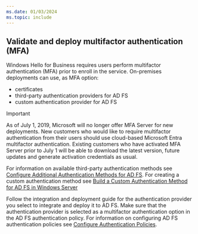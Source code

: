 ```yaml
---
ms.date: 01/03/2024
ms.topic: include
---
```


## Validate and deploy multifactor authentication (MFA)

Windows Hello for Business requires users perform multifactor authentication (MFA) prior to enroll in the service. On-premises deployments can use, as MFA option:

- certificates
- third-party authentication providers for AD FS
- custom authentication provider for AD FS

> [!IMPORTANT]
> As of July 1, 2019, Microsoft will no longer offer MFA Server for new deployments. New customers who would like to require multifactor authentication from their users should use cloud-based Microsoft Entra multifactor authentication. Existing customers who have activated MFA Server prior to July 1 will be able to download the latest version, future updates and generate activation credentials as usual.

For information on available third-party authentication methods see [Configure Additional Authentication Methods for AD FS](/windows-server/identity/ad-fs/operations/configure-additional-authentication-methods-for-ad-fs). For creating a custom authentication method see [Build a Custom Authentication Method for AD FS in Windows Server](/windows-server/identity/ad-fs/development/ad-fs-build-custom-auth-method)

Follow the integration and deployment guide for the authentication provider you select to integrate and deploy it to AD FS. Make sure that the authentication provider is selected as a multifactor authentication option in the AD FS authentication policy. For information on configuring AD FS authentication policies see [Configure Authentication Policies](/windows-server/identity/ad-fs/operations/configure-authentication-policies).
